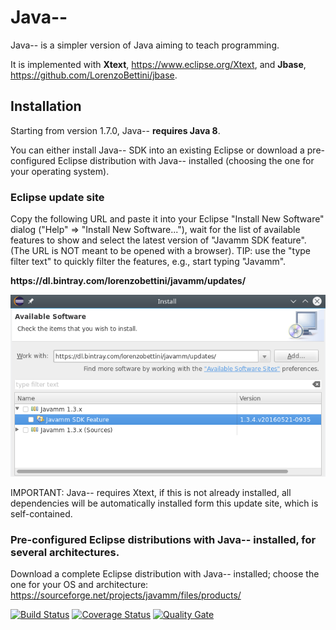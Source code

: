 # Java--
Java-- is a simpler version of Java aiming to teach programming.

It is implemented with **Xtext**, https://www.eclipse.org/Xtext, and **Jbase**, https://github.com/LorenzoBettini/jbase.

## Installation

Starting from version 1.7.0, Java-- **requires Java 8**.

You can either install Java-- SDK into an existing Eclipse or download a pre-configured Eclipse distribution with Java-- installed (choosing the one for your operating system).

### Eclipse update site

Copy the following URL and paste it into your Eclipse "Install New Software" dialog ("Help" => "Install New Software..."), wait for the list of available features to show and select the latest version of "Javamm SDK feature". (The URL is NOT meant to be opened with a browser). TIP: use the "type filter text" to quickly filter the features, e.g., start typing "Javamm".

**https<span></span>://dl.bintray.com/lorenzobettini/javamm/updates/**

![Install New Software Screenshot](images/javamm-installation.png)

IMPORTANT: Java-- requires Xtext, if this is not already installed, all dependencies will be automatically installed form this update site, which is self-contained.

### Pre-configured Eclipse distributions with Java-- installed, for several architectures.

Download a complete Eclipse distribution with Java-- installed; choose the one for your OS and architecture:
https://sourceforge.net/projects/javamm/files/products/

[![Build Status](https://travis-ci.org/LorenzoBettini/javamm.svg?branch=master)](https://travis-ci.org/LorenzoBettini/javamm) [![Coverage Status](https://coveralls.io/repos/github/LorenzoBettini/javamm/badge.svg?branch=master)](https://coveralls.io/github/LorenzoBettini/javamm?branch=master) [![Quality Gate](https://sonarcloud.io/api/badges/gate?key=javamm%3Ajavamm.releng)](https://sonarcloud.io/dashboard?id=javamm%3Ajavamm.releng)
